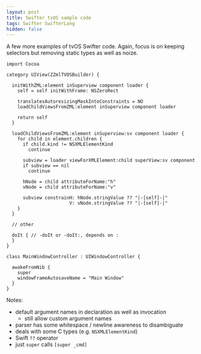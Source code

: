 ```yaml
---
layout: post
title: Swifter tvOS sample code
tags: Swifter SwifterLang
hidden: false
---
```

A few more examples of tvOS Swifter code. Again, focus is on keeping selectors
but removing static types as well as noize.

    import Cocoa
    
    category UIView(ZZmlTVOSBuilder) {
    
      initWithZML:element inSuperview component loader {
        self = self initWithFrame: NSZeroRect
    
        translatesAutoresizingMaskIntoConstraints = NO
        loadChildViewsFromZML:element inSuperview component loader
    
        return self
      }
    
      loadChildViewsFromZML:element inSuperview:sv component loader {
        for child in element.children {
          if child.kind != NSXMLElementKind
            continue
      
          subview = loader viewForXMLElement:child superView:sv component
          if subview == nil
            continue
      
          hNode = child attributeForName:"h"
          vNode = child attributeForName:"v"
      
          subview constrainH: hNode.stringValue ?? "|-[self]-|"
                           V: vNode.stringValue ?? "|-[self]-|"
        }
      }
    
      // other
    
      doIt { // -doIt or -doIt:, depends on :
      }    
    }
    
    class MainWindowController : UIWindowController {
    
      awakeFromNib {
        super
        windowFrameAutosaveName = "Main Window"
      }
    }

Notes:

- default argument names in declaration as well as invocation
  - still allow custom argument names
- parser has some whitespace / newline awareness to disambiguate
- deals with some C types (e.g. `NSXMLElementKind`)
- Swift `??` operator
- just `super` calls `[super _cmd]`
